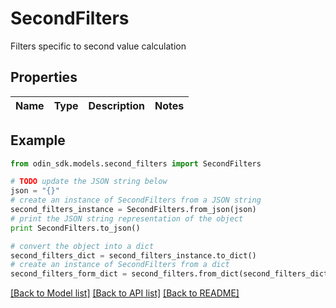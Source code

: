 # SecondFilters

Filters specific to second value calculation

## Properties

Name | Type | Description | Notes
------------ | ------------- | ------------- | -------------

## Example

```python
from odin_sdk.models.second_filters import SecondFilters

# TODO update the JSON string below
json = "{}"
# create an instance of SecondFilters from a JSON string
second_filters_instance = SecondFilters.from_json(json)
# print the JSON string representation of the object
print SecondFilters.to_json()

# convert the object into a dict
second_filters_dict = second_filters_instance.to_dict()
# create an instance of SecondFilters from a dict
second_filters_form_dict = second_filters.from_dict(second_filters_dict)
```
[[Back to Model list]](../README.md#documentation-for-models) [[Back to API list]](../README.md#documentation-for-api-endpoints) [[Back to README]](../README.md)


